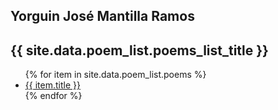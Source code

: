 ## Yorguin José Mantilla Ramos

<h2>{{ site.data.poem_list.poems_list_title }}</h2>
<ul>
   {% for item in site.data.poem_list.poems %}
      <li><a href="{{ item.url }}">{{ item.title }}</a></li>
   {% endfor %}
</ul>

